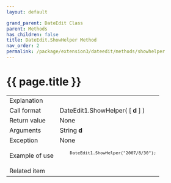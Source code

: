 ```yaml
---
layout: default

grand_parent: DateEdit Class
parent: Methods
has_children: false
title: DateEdit.ShowHelper Method
nav_order: 2
permalink: /package/extension3/dateedit/methods/showhelper
---
```

# {{ page.title }}

<table>
  <tr>
    <td>Explanation</td>
    <td colspan="2"></td>
  </tr>
  <tr>
    <td>Call format</td>
    <td colspan="2">DateEdit1.ShowHelper( [ <b>d</b> ] )</td>
  </tr>
  <tr>
    <td>Return value</td>
    <td colspan="2">None</td>
  </tr>  
  <tr>
    <td>Arguments</td>
    <td>String <b>d</b></td>
    <td></td>
  </tr>
  <tr>
    <td>Exception</td>
    <td colspan="2">None</td>
  </tr>
  <tr>
    <td>Example of use</td>
    <td colspan="2"><code><pre>
    DateEdit1.ShowHelper("2007/8/30");
    </pre></code></td>
  </tr>
  <tr>
    <td>Related item</td>
    <td colspan="2"></td>
  </tr>
</table>
